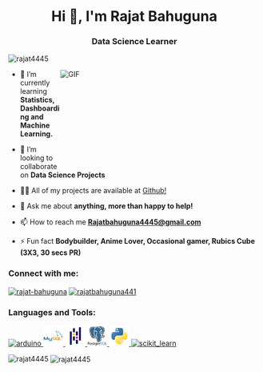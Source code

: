 <h1 align="center">Hi 👋, I'm Rajat Bahuguna</h1>
<h3 align="center">Data Science Learner</h3>

<p align="left"> <img src="https://komarev.com/ghpvc/?username=rajat4445&label=Profile%20views&color=0e75b6&style=flat" alt="rajat4445" /> </p>

<img align="right" alt="GIF" src="https://github.com/abhisheknaiidu/abhisheknaiidu/blob/master/code.gif?raw=true" width="400" height="200" />

- 🌱 I’m currently learning **Statistics, Dashboarding and Machine Learning.**

- 👯 I’m looking to collaborate on **Data Science Projects**

- 👨‍💻 All of my projects are available at [Github!](Github!)

- 💬 Ask me about **anything, more than happy to help!**

- 📫 How to reach me **Rajatbahuguna4445@gmail.com**

- ⚡ Fun fact **Bodybuilder, Anime Lover, Occasional gamer, Rubics Cube (3X3, 30 secs PR)**

<h3 align="left">Connect with me:</h3>
<p align="left">
<a href="www.linkedin.com/in/rajat-bahuguna-a2525a14a" target="blank"><img align="center" src="https://raw.githubusercontent.com/rahuldkjain/github-profile-readme-generator/master/src/images/icons/Social/linked-in-alt.svg" alt="rajat-bahuguna" height="30" width="40" /></a>
<a href="https://www.hackerrank.com/rajatbahuguna441" target="blank"><img align="center" src="https://raw.githubusercontent.com/rahuldkjain/github-profile-readme-generator/master/src/images/icons/Social/hackerrank.svg" alt="rajatbahuguna441" height="30" width="40" /></a>
</p>

<h3 align="left">Languages and Tools:</h3>
<p align="left"> <a href="https://www.arduino.cc/" target="_blank" rel="noreferrer"> <img src="https://cdn.worldvectorlogo.com/logos/arduino-1.svg" alt="arduino" width="40" height="40"/> </a> <a href="https://www.mysql.com/" target="_blank" rel="noreferrer"> <img src="https://raw.githubusercontent.com/devicons/devicon/master/icons/mysql/mysql-original-wordmark.svg" alt="mysql" width="40" height="40"/> </a> <a href="https://pandas.pydata.org/" target="_blank" rel="noreferrer"> <img src="https://raw.githubusercontent.com/devicons/devicon/2ae2a900d2f041da66e950e4d48052658d850630/icons/pandas/pandas-original.svg" alt="pandas" width="40" height="40"/> </a> <a href="https://www.postgresql.org" target="_blank" rel="noreferrer"> <img src="https://raw.githubusercontent.com/devicons/devicon/master/icons/postgresql/postgresql-original-wordmark.svg" alt="postgresql" width="40" height="40"/> </a> <a href="https://www.python.org" target="_blank" rel="noreferrer"> <img src="https://raw.githubusercontent.com/devicons/devicon/master/icons/python/python-original.svg" alt="python" width="40" height="40"/> </a> <a href="https://scikit-learn.org/" target="_blank" rel="noreferrer"> <img src="https://upload.wikimedia.org/wikipedia/commons/0/05/Scikit_learn_logo_small.svg" alt="scikit_learn" width="40" height="40"/> </a> 
</p>

<p><img align="left" src="https://github-readme-stats.vercel.app/api/top-langs?username=rajat4445&show_icons=true&locale=en&layout=compact" alt="rajat4445" /></p>

<p>&nbsp;<img align="center" src="https://github-readme-stats.vercel.app/api?username=rajat4445&show_icons=true&locale=en" alt="rajat4445" /></p>
